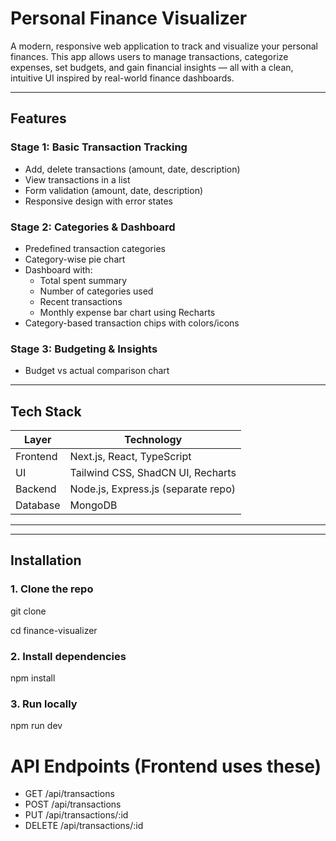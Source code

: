 # Personal Finance Visualizer

A modern, responsive web application to track and visualize your personal finances. This app allows users to manage transactions, categorize expenses, set budgets, and gain financial insights — all with a clean, intuitive UI inspired by real-world finance dashboards.

---

## Features

### Stage 1: Basic Transaction Tracking
- Add, delete transactions (amount, date, description)
- View transactions in a list
- Form validation (amount, date, description)
- Responsive design with error states

### Stage 2: Categories & Dashboard
- Predefined transaction categories
- Category-wise pie chart
- Dashboard with:
  - Total spent summary
  - Number of categories used
  - Recent transactions
  - Monthly expense bar chart using Recharts
- Category-based transaction chips with colors/icons

### Stage 3: Budgeting & Insights
- Budget vs actual comparison chart


---

## Tech Stack

| Layer     | Technology                |
|-----------|---------------------------|
| Frontend  | Next.js, React, TypeScript |
| UI        | Tailwind CSS, ShadCN UI, Recharts |
| Backend   | Node.js, Express.js (separate repo) |
| Database  | MongoDB                   |

---



---

## Installation
### 1. Clone the repo
git clone 

cd finance-visualizer
### 2. Install dependencies
npm install
### 3. Run locally
npm run dev

# API Endpoints (Frontend uses these)
- GET    /api/transactions
- POST   /api/transactions
- PUT    /api/transactions/:id
- DELETE /api/transactions/:id



